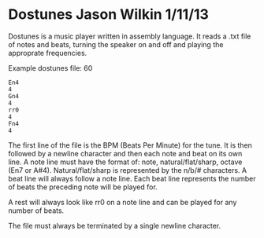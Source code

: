 Dostunes
Jason Wilkin
1/11/13
========

Dostunes is a music player written in assembly language. It reads a .txt file of notes and beats, turning the speaker on and off and playing the approprate frequencies.

Example dostunes file:
    60

    En4
    4
    Gn4
    4
    rr0
    4
    Fn4
    4



The first line of the file is the BPM (Beats Per Minute) for the tune. It is then followed by a newline character and then each note and beat on its own line. A note line must have the format of: note, natural/flat/sharp, octave (En7 or A#4). Natural/flat/sharp is represented by the n/b/# characters. A beat line will always follow a note line. Each beat line represents the number of beats the preceding note will be played for.

A rest will always look like rr0 on a note line and can be played for any number of beats.

The file must always be terminated by a single newline character.
